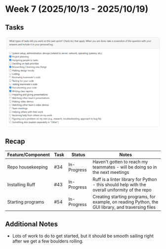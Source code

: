 # Week 7 (2025/10/13 - 2025/10/19)

## Tasks

![Week 7 Screenshot](peerevalw7.png)

## Recap

| Feature/Component | Task | Status | Notes |
|---|---|---|---|
| Repo housekeeping | #34 | In-Progress | Haven't gotten to reach my teammates - will be doing so in the next meetings |
| Installing Ruff | #43 | In-Progress | Ruff is a linter library for Python - this should help with the overall uniformity of the repo |
| Starting programs | #54 | In-Progress | Creating starting programs, for example, on reading Python, the GUI library, and traversing files |

## Additional Notes

- Lots of work to do to get started, but it should be smooth sailing right after we get a few boulders rolling.
